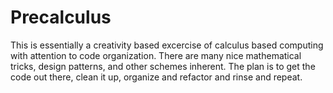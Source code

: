 # Precalculus
This is essentially a creativity based excercise of calculus based computing with attention to code organization. There are many nice mathematical tricks, design patterns, and other schemes inherent. The plan is to get the code out there, clean it up, organize and refactor and rinse and repeat.
